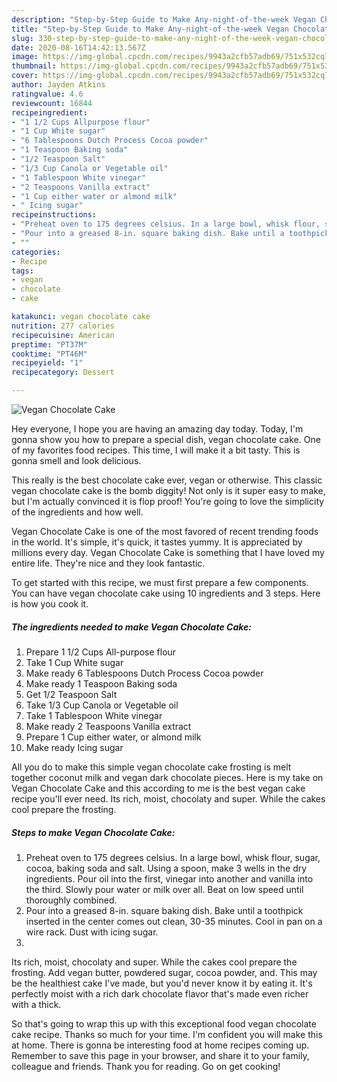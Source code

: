 ```yaml
---
description: "Step-by-Step Guide to Make Any-night-of-the-week Vegan Chocolate Cake"
title: "Step-by-Step Guide to Make Any-night-of-the-week Vegan Chocolate Cake"
slug: 330-step-by-step-guide-to-make-any-night-of-the-week-vegan-chocolate-cake
date: 2020-08-16T14:42:13.567Z
image: https://img-global.cpcdn.com/recipes/9943a2cfb57adb69/751x532cq70/vegan-chocolate-cake-recipe-main-photo.jpg
thumbnail: https://img-global.cpcdn.com/recipes/9943a2cfb57adb69/751x532cq70/vegan-chocolate-cake-recipe-main-photo.jpg
cover: https://img-global.cpcdn.com/recipes/9943a2cfb57adb69/751x532cq70/vegan-chocolate-cake-recipe-main-photo.jpg
author: Jayden Atkins
ratingvalue: 4.6
reviewcount: 16844
recipeingredient:
- "1 1/2 Cups Allpurpose flour"
- "1 Cup White sugar"
- "6 Tablespoons Dutch Process Cocoa powder"
- "1 Teaspoon Baking soda"
- "1/2 Teaspoon Salt"
- "1/3 Cup Canola or Vegetable oil"
- "1 Tablespoon White vinegar"
- "2 Teaspoons Vanilla extract"
- "1 Cup either water or almond milk"
- " Icing sugar"
recipeinstructions:
- "Preheat oven to 175 degrees celsius. In a large bowl, whisk flour, sugar, cocoa, baking soda and salt. Using a spoon, make 3 wells in the dry ingredients. Pour oil into the first, vinegar into another and vanilla into the third. Slowly pour water or milk over all. Beat on low speed until thoroughly combined."
- "Pour into a greased 8-in. square baking dish. Bake until a toothpick inserted in the center comes out clean, 30-35 minutes. Cool in pan on a wire rack. Dust with icing sugar."
- ""
categories:
- Recipe
tags:
- vegan
- chocolate
- cake

katakunci: vegan chocolate cake 
nutrition: 277 calories
recipecuisine: American
preptime: "PT37M"
cooktime: "PT46M"
recipeyield: "1"
recipecategory: Dessert

---
```



![Vegan Chocolate Cake](https://img-global.cpcdn.com/recipes/9943a2cfb57adb69/751x532cq70/vegan-chocolate-cake-recipe-main-photo.jpg)

Hey everyone, I hope you are having an amazing day today. Today, I'm gonna show you how to prepare a special dish, vegan chocolate cake. One of my favorites food recipes. This time, I will make it a bit tasty. This is gonna smell and look delicious.

This really is the best chocolate cake ever, vegan or otherwise. This classic vegan chocolate cake is the bomb diggity! Not only is it super easy to make, but I&#39;m actually convinced it is flop proof! You&#39;re going to love the simplicity of the ingredients and how well.

Vegan Chocolate Cake is one of the most favored of recent trending foods in the world. It's simple, it's quick, it tastes yummy. It is appreciated by millions every day. Vegan Chocolate Cake is something that I have loved my entire life. They're nice and they look fantastic.


To get started with this recipe, we must first prepare a few components. You can have vegan chocolate cake using 10 ingredients and 3 steps. Here is how you cook it.

<!--inarticleads1-->

##### The ingredients needed to make Vegan Chocolate Cake:

1. Prepare 1 1/2 Cups All-purpose flour
1. Take 1 Cup White sugar
1. Make ready 6 Tablespoons Dutch Process Cocoa powder
1. Make ready 1 Teaspoon Baking soda
1. Get 1/2 Teaspoon Salt
1. Take 1/3 Cup Canola or Vegetable oil
1. Take 1 Tablespoon White vinegar
1. Make ready 2 Teaspoons Vanilla extract
1. Prepare 1 Cup either water, or almond milk
1. Make ready  Icing sugar


All you do to make this simple vegan chocolate cake frosting is melt together coconut milk and vegan dark chocolate pieces. Here is my take on Vegan Chocolate Cake and this according to me is the best vegan cake recipe you&#39;ll ever need. Its rich, moist, chocolaty and super. While the cakes cool prepare the frosting. 

<!--inarticleads2-->

##### Steps to make Vegan Chocolate Cake:

1. Preheat oven to 175 degrees celsius. In a large bowl, whisk flour, sugar, cocoa, baking soda and salt. Using a spoon, make 3 wells in the dry ingredients. Pour oil into the first, vinegar into another and vanilla into the third. Slowly pour water or milk over all. Beat on low speed until thoroughly combined.
1. Pour into a greased 8-in. square baking dish. Bake until a toothpick inserted in the center comes out clean, 30-35 minutes. Cool in pan on a wire rack. Dust with icing sugar.
1. 


Its rich, moist, chocolaty and super. While the cakes cool prepare the frosting. Add vegan butter, powdered sugar, cocoa powder, and. This may be the healthiest cake I&#39;ve made, but you&#39;d never know it by eating it. It&#39;s perfectly moist with a rich dark chocolate flavor that&#39;s made even richer with a thick. 

So that's going to wrap this up with this exceptional food vegan chocolate cake recipe. Thanks so much for your time. I'm confident you will make this at home. There is gonna be interesting food at home recipes coming up. Remember to save this page in your browser, and share it to your family, colleague and friends. Thank you for reading. Go on get cooking!
